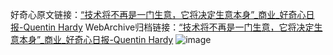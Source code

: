 好奇心原文链接：[“技术将不再是一门生意，它将决定生意本身”_商业_好奇心日报-Quentin Hardy](https://www.qdaily.com/articles/1341.html)
WebArchive归档链接：[“技术将不再是一门生意，它将决定生意本身”_商业_好奇心日报-Quentin Hardy](http://web.archive.org/web/20190623145843/https://www.qdaily.com/articles/1341.html)
![image](http://ww3.sinaimg.cn/large/007d5XDply1g3v4cs51ahj30u03fihdt)